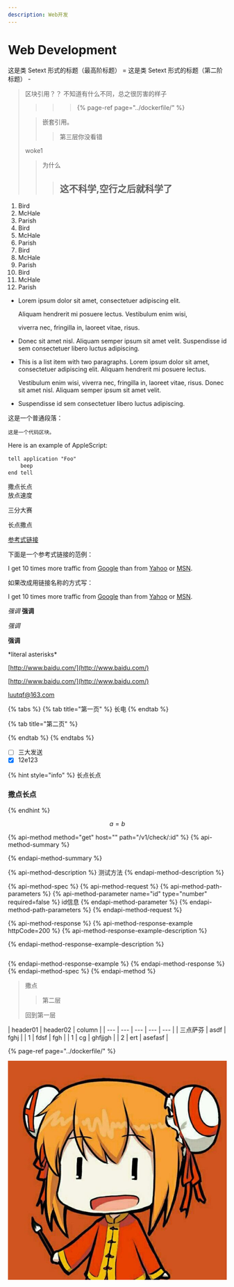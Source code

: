 ```yaml
---
description: Web开发
---
```


# Web Development

这是类 Setext 形式的标题（最高阶标题） = 这是类 Setext 形式的标题（第二阶标题） -

> 区块引用？？ 不知道有什么不同，总之很厉害的样子
>
> > > >{% page-ref page="../dockerfile/" %}
>
> > 嵌套引用。
> >
> > > 第三层你没看错
>
> woke1
>
> > 为什么
> >
> > > ## 这不科学,空行之后就科学了

1. Bird
2. McHale
3. Parish
4. Bird
5. McHale
6. Parish
7. Bird
8. McHale
9. Parish
10. Bird
11. McHale
12. Parish

* Lorem ipsum dolor sit amet, consectetuer adipiscing elit.

  Aliquam hendrerit mi posuere lectus. Vestibulum enim wisi,

  viverra nec, fringilla in, laoreet vitae, risus.

* Donec sit amet nisl. Aliquam semper ipsum sit amet velit. Suspendisse id sem consectetuer libero luctus adipiscing.
* This is a list item with two paragraphs. Lorem ipsum dolor sit amet, consectetuer adipiscing elit. Aliquam hendrerit mi posuere lectus.

  Vestibulum enim wisi, viverra nec, fringilla in, laoreet vitae, risus. Donec sit amet nisl. Aliquam semper ipsum sit amet velit.

* Suspendisse id sem consectetuer libero luctus adipiscing.

这是一个普通段落：

```text
这是一个代码区块。
```

Here is an example of AppleScript:

```text
tell application "Foo"
    beep
end tell
```

撒点长点  
放点速度

三分大赛

长点撒点

[参考式链接](http://example.com/)

下面是一个参考式链接的范例：

I get 10 times more traffic from [Google](http://google.com/) than from [Yahoo](http://search.yahoo.com/) or [MSN](http://search.msn.com/).

如果改成用链接名称的方式写：

I get 10 times more traffic from [Google](http://google.com/) than from [Yahoo](http://search.yahoo.com/) or [MSN](http://search.msn.com/).

_强调_ **强调**

_强调_

**强调**

\*literal asterisks\*

[http://www.baidu.com/](http://www.baidu.com/)

[http://www.baidu.com/](http://www.baidu.com/)

[luutqf@163.com](mailto:luutqf@163.com)



{% tabs %}
{% tab title="第一页" %}
长电
{% endtab %}

{% tab title="第二页" %}

{% endtab %}
{% endtabs %}

* [ ] 三大发送
* [x] 12e123

{% hint style="info" %}
长点长点

### 撒点长点
{% endhint %}

$$
a = b
$$

{% api-method method="get" host="" path="/v1/check/:id" %}
{% api-method-summary %}

{% endapi-method-summary %}

{% api-method-description %}
测试方法
{% endapi-method-description %}

{% api-method-spec %}
{% api-method-request %}
{% api-method-path-parameters %}
{% api-method-parameter name="id" type="number" required=false %}
id信息
{% endapi-method-parameter %}
{% endapi-method-path-parameters %}
{% endapi-method-request %}

{% api-method-response %}
{% api-method-response-example httpCode=200 %}
{% api-method-response-example-description %}

{% endapi-method-response-example-description %}

```

```
{% endapi-method-response-example %}
{% endapi-method-response %}
{% endapi-method-spec %}
{% endapi-method %}

> 撒点
>
> > 第二层
>
> 回到第一层

| header01 | header02 | column |
| --- | --- | --- | --- | --- |
| 三点萨芬 | asdf | fghj |
| 1 | fdsf | fgh |
| 1 | cg | ghfjjgh |
| 2 | ert | asefasf |

{% page-ref page="../dockerfile/" %}

![](../.gitbook/assets/198109742591463b0b7396936.jpg)
